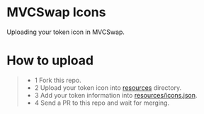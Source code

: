 # MVCSwap Icons
Uploading your token icon in MVCSwap.

# How to upload

> * 1 Fork this repo.
> * 2 Upload your token icon into [resources](https://github.com/mvc-swap/icons.mvcswap.com/tree/master/resources) directory.
> * 3 Add your token information into [resources/icons.json](https://github.com/mvc-swap/icons.mvcswap.com/blob/master/resources/icons.json).
> * 4 Send a PR to this repo and wait for merging.